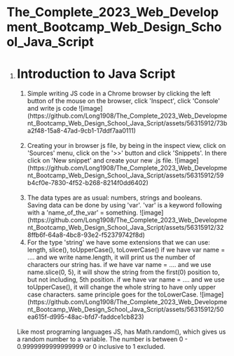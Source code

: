 # The_Complete_2023_Web_Development_Bootcamp_Web_Design_School_Java_Script
<ol>
  <li><h1>Introduction to Java Script</h1>
    <ol>
      <li>Simple writing JS code in a Chrome browser by clicking the left button of the mouse on the browser, click 'Inspect', click 'Console' and write js code
      ![image](https://github.com/Long1908/The_Complete_2023_Web_Development_Bootcamp_Web_Design_School_Java_Script/assets/56315912/73ba2f48-15a8-47ad-9cb1-17ddf7aa0111)</li>
      <br />
      <li>Creating your in browser js file, by being in the inspect view, click on 'Sources' menu, click on the '>>' button and click 'Snippets'. In there click on 'New snippet' and create
      your new .js file.
      ![image](https://github.com/Long1908/The_Complete_2023_Web_Development_Bootcamp_Web_Design_School_Java_Script/assets/56315912/59b4cf0e-7830-4f52-b268-8214f0dd6402)</li>
      <br />
      <li>The data types are as usual: numbers, strings and booleans.
      <br />
      Saving data can be done by using 'var'. 'var' is a keyword following with a 'name_of_the_var' = something. 
      ![image](https://github.com/Long1908/The_Complete_2023_Web_Development_Bootcamp_Web_Design_School_Java_Script/assets/56315912/328ffb6f-64a8-4bc8-93e2-f52379742f8d)</li>
      <li>For the type 'string' we have some extensions that we can use: length, slice(), toUpperCase(), toLowerCase()
      if we have var name = .... and we write name.length, it will print us the number of characters our string has. 
      if we have var name = .... and we use name.slice(0, 5), it will show the string from the first(0) position to, but not including, 5th position.
      if we have var name = .... and we use toUpperCase(), it will change the whole string to have only upper case characters.
      same principle goes for the toLowerCase. 
      ![image](https://github.com/Long1908/The_Complete_2023_Web_Development_Bootcamp_Web_Design_School_Java_Script/assets/56315912/50ea615f-d995-48ac-bfd7-faddce1cb823)</li>
      <br />
    </ol>
  </li>
  Like most programing languages JS, has Math.random(), which gives us a random number to a variable. The number is between 0 - 0.9999999999999999 or 0 inclusive to 1 excluded.
</ol>
